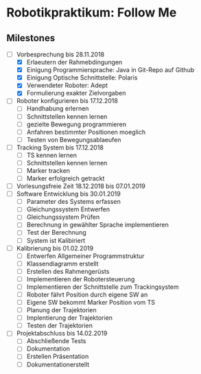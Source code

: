 # Robotikpraktikum: Follow Me

## Milestones
- [ ] Vorbesprechung bis 28.11.2018
  - [x] Erlaeutern der Rahmebdingungen
  - [x] Einigung Programmiersprache: Java in Git-Repo auf Github
  - [x] Einigung Optische Schnittstelle: Polaris
  - [x] Verwendeter Roboter: Adept
  - [x] Formulierung exakter Zielvorgaben
- [ ] Roboter konfigurieren bis 17.12.2018
  - [ ] Handhabung erlernen
  - [ ] Schnittstellen kennen lernen
  - [ ] gezielte Bewegung programmieren
  - [ ] Anfahren bestimmter Positionen moeglich
  - [ ] Testen von Bewegungsablaeufen
- [ ] Tracking System bis 17.12.2018
  - [ ] TS kennen lernen
  - [ ] Schnittstellen kennen lernen
  - [ ] Marker tracken
  - [ ] Marker erfolgreich getrackt
- [ ] Vorlesungsfreie Zeit 18.12.2018 bis 07.01.2019
- [ ] Software Entwicklung bis 30.01.2019
  - [ ] Parameter des Systems erfassen
  - [ ] Gleichungssystem Entwerfen
  - [ ] Gleichungssystem Prüfen
  - [ ] Berechnung in gewählter Sprache implementieren
  - [ ] Test der Berechnung
  - [ ] System ist Kalibiriert
- [ ] Kalibrierung bis 01.02.2019
  - [ ] Entwerfen Allgemeiner Programmstruktur
  - [ ] Klassendiagramm erstellt
  - [ ] Erstellen des Rahmengerüsts
  - [ ] Implementieren der Robotersteuerung
  - [ ] Implementieren der Schnittstelle zum Trackingsystem
  - [ ] Roboter fährt Position durch eigene SW an
  - [ ] Eigene SW bekommt Marker Position vom TS
  - [ ] Planung der Trajektorien
  - [ ] Implentierung der Trajektorien
  - [ ] Testen der Trajektorien
- [ ] Projektabschluss bis 14.02.2019
  - [ ] Abschließende Tests
  - [ ] Dokumentation
  - [ ] Erstellen Präsentation
  - [ ] Dokumentationerstellt

